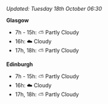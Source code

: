 *Updated: Tuesday 18th October 06:30*

**Glasgow**

* 7h - 15h: :partly_sunny: Partly Cloudy
* 16h: :cloud: Cloudy
* 17h, 18h: :partly_sunny: Partly Cloudy

**Edinburgh**

* 7h - 15h: :partly_sunny: Partly Cloudy
* 16h: :cloud: Cloudy
* 17h, 18h: :partly_sunny: Partly Cloudy

